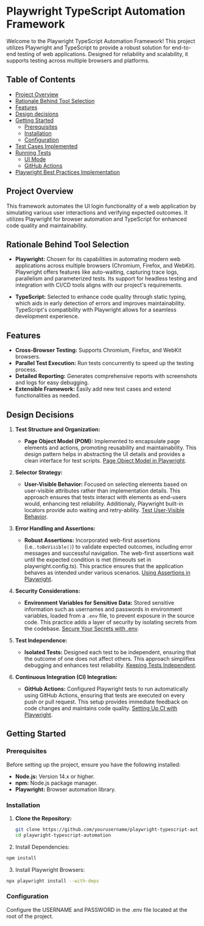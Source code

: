 # Playwright TypeScript Automation Framework

Welcome to the Playwright TypeScript Automation Framework! This project utilizes Playwright and TypeScript to provide a robust solution for end-to-end testing of web applications. Designed for reliability and scalability, it supports testing across multiple browsers and platforms.

## Table of Contents

- [Project Overview](#project-overview)
- [Rationale Behind Tool Selection](#rationale-behind-tool-selection)
- [Features](#features)
- [Design decisions](#design-decisions)
- [Getting Started](#getting-started)
  - [Prerequisites](#prerequisites)
  - [Installation](#installation)
  - [Configuration](#configuration)
- [Test Cases Implemented](#test-cases-implemented)
- [Running Tests](#running-tests)
  - [UI Mode](#ui-mode)
  - [GitHub Actions](#github-actions)
- [Playwright Best Practices Implementation](#playwright-best-practices-implementation)

## Project Overview

This framework automates the UI login functionality of a web application by simulating various user interactions and verifying expected outcomes. It utilizes Playwright for browser automation and TypeScript for enhanced code quality and maintainability.

## Rationale Behind Tool Selection

- **Playwright:** Chosen for its capabilities in automating modern web applications across multiple browsers (Chromium, Firefox, and WebKit). Playwright offers features like auto-waiting, capturing trace logs, parallelism and parameterized tests. Its support for headless testing and integration with CI/CD tools aligns with our project's requirements.

- **TypeScript:** Selected to enhance code quality through static typing, which aids in early detection of errors and improves maintainability. TypeScript's compatibility with Playwright allows for a seamless development experience.

## Features

- **Cross-Browser Testing:** Supports Chromium, Firefox, and WebKit browsers.
- **Parallel Test Execution:** Run tests concurrently to speed up the testing process.
- **Detailed Reporting:** Generates comprehensive reports with screenshots and logs for easy debugging.
- **Extensible Framework:** Easily add new test cases and extend functionalities as needed.

## Design Decisions

1. **Test Structure and Organization:**

   - **Page Object Model (POM):** Implemented to encapsulate page elements and actions, promoting reusability and maintainability. This design pattern helps in abstracting the UI details and provides a clean interface for test scripts. [Page Object Model in Playwright](https://playwright.dev/docs/test-structure#page-object-model).

2. **Selector Strategy:**

   - **User-Visible Behavior:** Focused on selecting elements based on user-visible attributes rather than implementation details. This approach ensures that tests interact with elements as end-users would, enhancing test reliability. Additionaly, Playwright built-in locators provide auto waiting and retry-ability. [Test User-Visible Behavior](https://playwright.dev/docs/best-practices#test-user-visible-behavior).

3. **Error Handling and Assertions:**

   - **Robust Assertions:** Incorporated web-first assertions (i.e.`.toBeVisible()`) to validate expected outcomes, including error messages and successful navigation. The web-first assertions wait until the expected condition is met (timeouts set in playwright.config.ts). This practice ensures that the application behaves as intended under various scenarios. [Using Assertions in Playwright](https://playwright.dev/docs/best-practices#use-web-first-assertions).

4. **Security Considerations:**

   - **Environment Variables for Sensitive Data:** Stored sensitive information such as usernames and passwords in environment variables, loaded from a `.env` file, to prevent exposure in the source code. This practice adds a layer of security by isolating secrets from the codebase. [Secure Your Secrets with .env](https://blog.gitguardian.com/secure-your-secrets-with-env/).

5. **Test Independence:**

   - **Isolated Tests:** Designed each test to be independent, ensuring that the outcome of one does not affect others. This approach simplifies debugging and enhances test reliability. [Keeping Tests Independent](https://playwright.dev/docs/best-practices#keep-tests-independent).

6. **Continuous Integration (CI) Integration:**
   - **GitHub Actions:** Configured Playwright tests to run automatically using GitHub Actions, ensuring that tests are executed on every push or pull request. This setup provides immediate feedback on code changes and maintains code quality. [Setting Up CI with Playwright](https://playwright.dev/docs/ci-intro).

## Getting Started

### Prerequisites

Before setting up the project, ensure you have the following installed:

- **Node.js:** Version 14.x or higher.
- **npm:** Node.js package manager.
- **Playwright:** Browser automation library.

### Installation

1. **Clone the Repository:**

   ```bash
   git clone https://github.com/yourusername/playwright-typescript-automation.git
   cd playwright-typescript-automation
   ```

2. Install Dependencies:

```bash
npm install
````

3. Install Playwright Browsers:

```bash
npx playwright install --with-deps
```

### Configuration

Configure the USERNAME and PASSWORD in the .env file located at the root of the project.
